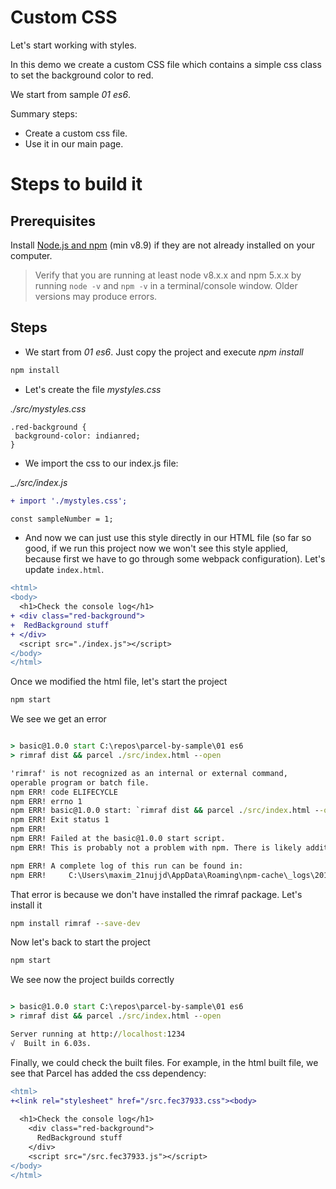 # Custom CSS

Let's start working with styles.

In this demo we create a custom CSS file which contains a simple css class to set the background color to red.

We start from sample _01 es6_.

Summary steps:
 - Create a custom css file.
 - Use it in our main page.

# Steps to build it

## Prerequisites

Install [Node.js and npm](https://nodejs.org/en/) (min v8.9) if they are not already installed on your computer.

> Verify that you are running at least node v8.x.x and npm 5.x.x by running `node -v` and `npm -v` in a terminal/console window. Older versions may produce errors.

## Steps

- We start from _01 es6_. Just copy the project and execute _npm install_

```cmd
npm install
```

- Let's create the file _mystyles.css_

_./src/mystyles.css_

```
.red-background {
 background-color: indianred;
}
```

- We import the css to our index.js file:

__./src/index.js_

```diff
+ import './mystyles.css';

const sampleNumber = 1;
```

- And now we can just use this style directly in our HTML file (so far so good, if we run this project now we won't see this style applied, because first we have to go through some webpack configuration). Let's update `index.html`.

```diff
<html>
<body>
  <h1>Check the console log</h1>
+ <div class="red-background">
+  RedBackground stuff
+ </div>  
  <script src="./index.js"></script>
</body>
</html>
```
Once we modified the html file, let's start the project
```cmd
npm start
```

We see we get an error
```cmd

> basic@1.0.0 start C:\repos\parcel-by-sample\01 es6
> rimraf dist && parcel ./src/index.html --open

'rimraf' is not recognized as an internal or external command,
operable program or batch file.
npm ERR! code ELIFECYCLE
npm ERR! errno 1
npm ERR! basic@1.0.0 start: `rimraf dist && parcel ./src/index.html --open`
npm ERR! Exit status 1
npm ERR!
npm ERR! Failed at the basic@1.0.0 start script.
npm ERR! This is probably not a problem with npm. There is likely additional logging output above.

npm ERR! A complete log of this run can be found in:
npm ERR!     C:\Users\maxim_21nujjd\AppData\Roaming\npm-cache\_logs\2018-04-11T04_02_23_917Z-debug.log
```
That error is because we don't have installed the rimraf package. Let's install it
```cmd
npm install rimraf --save-dev
```
Now let's back to start the project
```cmd
npm start
```
We see now the project builds correctly
```cmd

> basic@1.0.0 start C:\repos\parcel-by-sample\01 es6
> rimraf dist && parcel ./src/index.html --open

Server running at http://localhost:1234
√  Built in 6.03s.
```
Finally, we could check the built files. For example, in the html built file, we see that Parcel has added the css dependency:

```diff
<html>
+<link rel="stylesheet" href="/src.fec37933.css"><body>
  
  <h1>Check the console log</h1>
    <div class="red-background">
      RedBackground stuff
    </div> 
    <script src="/src.fec37933.js"></script>
</body>
</html>
```
